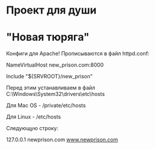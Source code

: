 # Проект для души
# "Новая тюряга"

Конфиги для Apache! Прописываются в файл httpd.conf:

NameVirtualHost new_prison.com:8000

Include "${SRVROOT}/new_prison"

Перед этим устанавливаем в файл C:\Windows\System32\drivers\etc\hosts

Для Mac OS - /private/etc/hosts

Для Linux - /etc/hosts

Следующую строку:

127.0.0.1 newprison.com www.newprison.com
